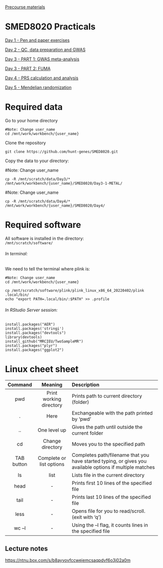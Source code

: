 
[Precourse materials](SMED_8020-pre-course_preparations_2023.pdf)

# SMED8020 Practicals

[Day 1 - Pen and paper exercises](Day1)

[Day 2 - QC, data preparation and GWAS](Day2)

[Day 3 - PART 1: GWAS meta-analysis](Day3-1-METAL)

[Day 3 - PART 2: FUMA](Day3-2-FUMA)

[Day 4 - PRS calculation and analysis](Day4)

[Day 5 - Mendelian randomization](Day5)

# Required data
Go to your home directory
```   
#Note: Change user_name
cd /mnt/work/workbench/{user_name}   
```

Clone the repository
```
git clone https://github.com/hunt-genes/SMED8020.git
```

Copy the data to your directory:    

#Note: Change user_name
```
cp -R /mnt/scratch/data/Day3/* /mnt/work/workbench/{user_name}/SMED8020/Day3-1-METAL/
```

#Note: Change user_name   
```
cp -R /mnt/scratch/data/Day4/* /mnt/work/workbench/{user_name}/SMED8020/Day4/
```

# Required software
All software is installed in the directory:    
`/mnt/scratch/software/`

###### In terminal:
We need to tell the terminal where plink is:    
``` 
#Note: Change user_name
cd /mnt/work/workbench/{user_name}   
```  

```  
cp /mnt/scratch/software/plink/plink_linux_x86_64_20220402/plink .local/bin/
echo "export PATH=.local/bin/:$PATH" >> .profile
```  

###### In RStudio Server session:
```   
install.packages("AER")
install.packages('stringi')
install.packages("devtools")
library(devtools)
install_github("MRCIEU/TwoSampleMR")
install.packages("plyr")
install.packages("ggplot2")
```  

# Linux cheet sheet
| Command | Meaning | Description|
|:-:|:-:|:-|
| pwd | Print working directory | Prints path to current directory (folder) |
| . | Here | Exchangeable with the path printed by ‘pwd’ |
| .. | One level up | Gives the path until outside the current folder |
| cd <path> | Change directory | Moves you to the specified path |
| TAB button | Complete or list options | Completes path/filename that you have started typing, or gives you available options if multiple matches |
| ls | list | Lists file in the current directory |
| head <file> | - | Prints first 10 lines of the specified file |
| tail <file> | - | Prints last 10 lines of the specified file |
| less <file> | - | Opens file for you to read/scroll. (exit with ‘q’) |
| wc –l <file> | - | Using the –l flag, it counts lines in the specified file |
  
## Lecture notes
https://ntnu.box.com/s/b8ayvovfccwejemcsaqpdvf6o3j02a0m
